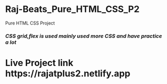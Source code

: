# Raj-Beats_Pure_HTML_CSS_P2
Pure HTML CSS Project
<h3><i>CSS grid,flex is used mainly used more CSS and have practice a lot </i><h3>
<h1> Live Project link https://rajatplus2.netlify.app</H1>
